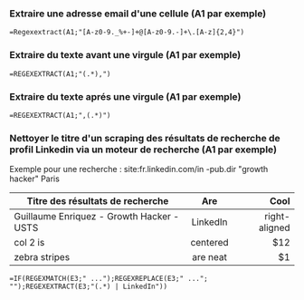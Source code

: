 ### Extraire une adresse email d'une cellule (A1 par exemple)
```
=Regexextract(A1;"[A-z0-9._%+-]+@[A-z0-9.-]+\.[A-z]{2,4}")
```

### Extraire du texte avant une virgule (A1 par exemple)
```
=REGEXEXTRACT(A1;"(.*),")
```

### Extraire du texte aprés une virgule (A1 par exemple)
```
=REGEXEXTRACT(A1;",(.*)")

```
### Nettoyer le titre d'un scraping des résultats de recherche de profil Linkedin via un moteur de recherche (A1 par exemple)

Exemple pour une recherche : site:fr.linkedin.com/in -pub.dir "growth hacker" Paris

| Titre des résultats de recherche        | Are           | Cool  |
| ------------- |:-------------:| -----:|
| Guillaume Enriquez - Growth Hacker - USTS | LinkedIn      | right-aligned | $1600 |
| col 2 is      | centered      |   $12 |
| zebra stripes | are neat      |    $1 |

```
=IF(REGEXMATCH(E3;" ...");REGEXREPLACE(E3;" ..."; "");REGEXEXTRACT(E3;"(.*) | LinkedIn"))
```
